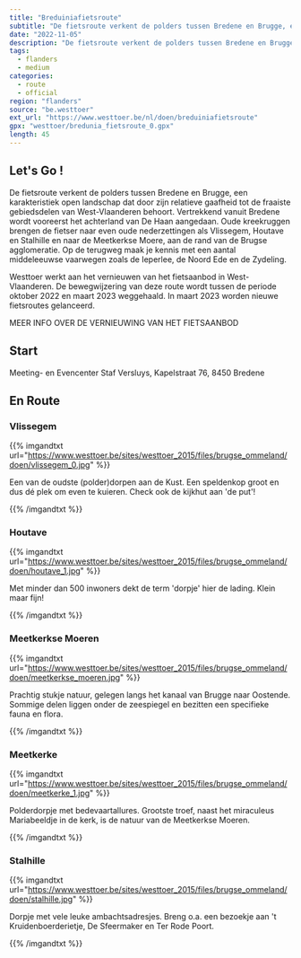 ```yaml
---
title: "Breduiniafietsroute"
subtitle: "De fietsroute verkent de polders tussen Bredene en Brugge, een karakteristiek open landschap dat door zijn relatieve gaafheid tot de fraaiste gebiedsdelen van West-Vlaanderen behoort"
date: "2022-11-05"
description: "De fietsroute verkent de polders tussen Bredene en Brugge, een karakteristiek open landschap dat door zijn relatieve gaafheid tot de fraaiste gebiedsdelen van West-Vlaanderen behoort" 
tags:
  - flanders
  - medium
categories: 
  - route
  - official
region: "flanders"
source: "be.westtoer"
ext_url: "https://www.westtoer.be/nl/doen/breduiniafietsroute"
gpx: "westtoer/bredunia_fietsroute_0.gpx"
length: 45
---
```


## Let's Go !

De fietsroute verkent de polders tussen Bredene en Brugge, een karakteristiek open landschap dat door zijn relatieve gaafheid tot de fraaiste gebiedsdelen van West-Vlaanderen behoort. Vertrekkend vanuit Bredene wordt vooreerst het achterland van De Haan aangedaan. Oude kreekruggen brengen de fietser naar even oude nederzettingen als Vlissegem, Houtave en Stalhille en naar de Meetkerkse Moere, aan de rand van de Brugse agglomeratie. Op de terugweg maak je kennis met een aantal middeleeuwse vaarwegen zoals de Ieperlee, de Noord Ede en de Zydeling.

Westtoer werkt aan het vernieuwen van het fietsaanbod in West-Vlaanderen. De bewegwijzering van deze route wordt tussen de periode oktober 2022 en maart 2023 weggehaald. In maart 2023 worden nieuwe fietsroutes gelanceerd.

MEER INFO OVER DE VERNIEUWING VAN HET FIETSAANBOD

## Start 

Meeting- en Evencenter Staf Versluys, Kapelstraat 76, 8450 Bredene 

## En Route

### Vlissegem

{{% imgandtxt url="https://www.westtoer.be/sites/westtoer_2015/files/brugse_ommeland/doen/vlissegem_0.jpg" %}}

Een van de oudste (polder)dorpen aan de Kust. Een speldenkop groot en dus dé plek om even te kuieren. Check ook de kijkhut aan 'de put'!

{{% /imgandtxt %}}

### Houtave

{{% imgandtxt url="https://www.westtoer.be/sites/westtoer_2015/files/brugse_ommeland/doen/houtave_1.jpg" %}}

Met minder dan 500 inwoners dekt de term 'dorpje' hier de lading. Klein maar fijn!

{{% /imgandtxt %}}

### Meetkerkse Moeren

{{% imgandtxt url="https://www.westtoer.be/sites/westtoer_2015/files/brugse_ommeland/doen/meetkerkse_moeren.jpg" %}}

Prachtig stukje natuur, gelegen langs het kanaal van Brugge naar Oostende. Sommige delen liggen onder de zeespiegel en bezitten een specifieke fauna en flora.

{{% /imgandtxt %}}

### Meetkerke

{{% imgandtxt url="https://www.westtoer.be/sites/westtoer_2015/files/brugse_ommeland/doen/meetkerke_1.jpg" %}}

Polderdorpje met bedevaartallures. Grootste troef, naast het miraculeus Mariabeeldje in de kerk, is de natuur van de Meetkerkse Moeren.

{{% /imgandtxt %}}

### Stalhille

{{% imgandtxt url="https://www.westtoer.be/sites/westtoer_2015/files/brugse_ommeland/doen/stalhille.jpg" %}}

Dorpje met vele leuke ambachtsadresjes. Breng o.a. een bezoekje aan 't Kruidenboerderietje, De Sfeermaker en Ter Rode Poort.

{{% /imgandtxt %}}
